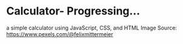 # Calculator- Progressing...
a simple calculator using JavaScript, CSS, and HTML 
Image Source: https://www.pexels.com/@felixmittermeier
